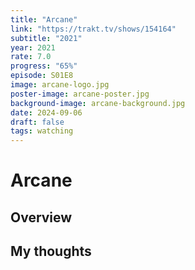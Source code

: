 ```yaml
---
title: "Arcane"
link: "https://trakt.tv/shows/154164"
subtitle: "2021"
year: 2021
rate: 7.0
progress: "65%"
episode: S01E8
image: arcane-logo.jpg
poster-image: arcane-poster.jpg
background-image: arcane-background.jpg
date: 2024-09-06
draft: false
tags: watching
---
```


# Arcane

## Overview



## My thoughts
